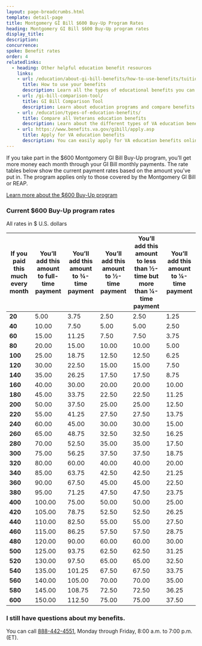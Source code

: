 ```yaml
---
layout: page-breadcrumbs.html
template: detail-page
title: Montgomery GI Bill $600 Buy-Up Program Rates
heading: Montgomery GI Bill $600 Buy-Up program rates
display_title:
description: 
concurrence: 
spoke: Benefit rates
order: 4
relatedlinks:
  - heading: Other helpful education benefit resources
    links:
    - url: /education/about-gi-bill-benefits/how-to-use-benefits/tuition-assistance-top-up/
      title: How to use your benefits
      description: Learn all the types of educational benefits you can use with your GI Bill coverage. 
    - url: /gi-bill-comparison-tool/
      title: GI Bill Comparison Tool
      description: Learn about education programs and compare benefits by school.
    - url: /education/types-of-education-benefits/
      title: Compare all Veterans education benefits 
      description: Learn about the different types of VA education benefits available to service members, Veterans, members of the National Guard or Reserves, and qualified survivors or dependents.
    - url: https://www.benefits.va.gov/gibill/apply.asp
      title: Apply for VA education benefits
      description: You can easily apply for VA education benefits online, by mail, or in person
---
```


<div class="va-introtext">
  
If you take part in the $600 Montgomery GI Bill Buy-Up program, you’ll get more money each month through your GI Bill monthly
payments. The rate tables below show the current payment rates based on the amount you’ve put in. The program applies only to
those covered by the Montgomery GI Bill or REAP.

[Learn more about the $600 Buy-Up program](/education/about-gi-bill-benefits/montgomery-active-duty/buy-up/)

### Current $600 Buy-Up program rates
All rates in $ U.S. dollars

| **If you paid this much every month** | **You’ll add this amount to full-time payment** | **You’ll add this amount to ¾-time payment** | **You’ll add this amount to ½-time payment** | **You’ll add this amount to less than ½-time but more than ¼-time payment** | **You’ll add this amount to ¼-time payment** |
|------|------|------|------|------|------|
| **20** | 5.00 |	3.75 | 2.50 |	2.50 | 1.25 |
| **40** | 10.00 | 7.50	| 5.00 | 5.00	| 2.50 |
| **60** | 15.00 | 11.25 | 7.50	| 7.50 | 3.75 |
| **80** | 20.00	| 15.00	| 10.00	| 10.00	| 5.00 |
| **100**	| 25.00	| 18.75	| 12.50	| 12.50	| 6.25 |
| **120**	| 30.00	| 22.50	| 15.00	| 15.00	| 7.50 |
| **140**	| 35.00	| 26.25	| 17.50	| 17.50	| 8.75 |
| **160**	| 40.00	| 30.00	| 20.00	| 20.00	| 10.00 |
| **180**	| 45.00	| 33.75	| 22.50	| 22.50	| 11.25 |
| **200**	| 50.00	| 37.50	| 25.00	| 25.00	| 12.50 |
| **220**	| 55.00	| 41.25	| 27.50	| 27.50	| 13.75 |
| **240**	| 60.00	| 45.00	| 30.00	| 30.00	| 15.00 |
| **260**	| 65.00	| 48.75	| 32.50	| 32.50	| 16.25 |
| **280**	| 70.00	| 52.50	| 35.00	| 35.00	| 17.50 |
| **300**	| 75.00	| 56.25	| 37.50	| 37.50	| 18.75 |
| **320**	| 80.00	| 60.00	| 40.00	| 40.00	| 20.00 |
| **340**	| 85.00	| 63.75	| 42.50	| 42.50	| 21.25 |
| **360**	| 90.00	| 67.50	| 45.00	| 45.00	| 22.50 |
| **380**	| 95.00	| 71.25	| 47.50	| 47.50	| 23.75 |
| **400**	| 100.00 | 75.00	| 50.00	| 50.00	| 25.00 |
| **420**	| 105.00 | 78.75	| 52.50	| 52.50	| 26.25 |
| **440**	| 110.00 | 82.50	| 55.00	| 55.00	| 27.50 |
| **460**	| 115.00 | 86.25	| 57.50	| 57.50	| 28.75 |
| **480**	| 120.00 | 90.00	| 60.00	| 60.00	| 30.00 |
| **500**	| 125.00 | 93.75	| 62.50	| 62.50	| 31.25 |
| **520**	| 130.00 | 97.50	| 65.00	| 65.00	| 32.50 |
| **540**	| 135.00 | 101.25 | 67.50 | 67.50 | 33.75 |
| **560**	| 140.00 | 105.00	| 70.00	| 70.00	| 35.00 |
| **580**	| 145.00 | 108.75	| 72.50	| 72.50	| 36.25 |
| **600**	| 150.00 | 112.50	| 75.00	| 75.00	| 37.50 |

### I still have questions about my benefits.
You can call <a href="tel:+18884424551">888-442-4551</a>, Monday through Friday, 8:00 a.m. to 7:00 p.m. (ET). 
